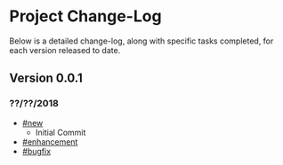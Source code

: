 # Project Change-Log

Below is a detailed change-log, along with specific tasks completed, for each
version released to date.

## Version 0.0.1
### ??/??/2018

  - [#new](#new)
    + Initial Commit
  - [#enhancement](#enhancement)
  - [#bugfix](#bugfix)
